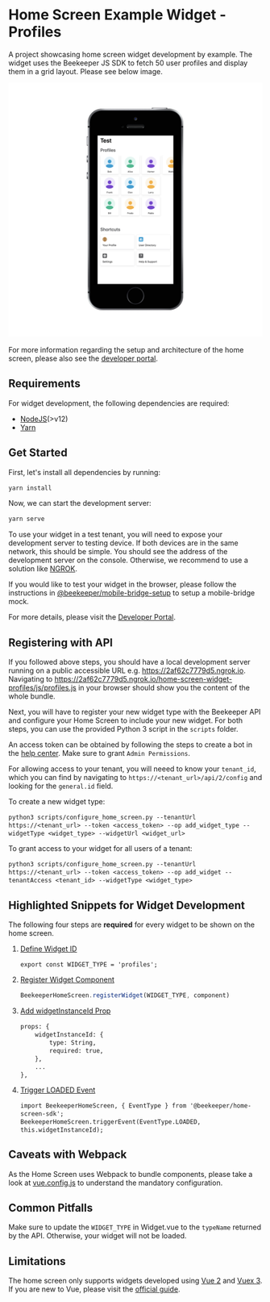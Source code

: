# Home Screen Example Widget - Profiles

A project showcasing home screen widget development by example. The widget uses the Beekeeper JS SDK to fetch 50 user profiles and display them in a grid layout. Please see below image.

![Profiles Widget in App](docs/assets/profiles_widget.png)

For more information regarding the setup and architecture of the home screen, please also see the [developer portal](https://developers.beekeeper.io/v2/welcome/home-screen). 

## Requirements

For widget development, the following dependencies are required:

* [NodeJS](http://nodejs.org/)(>v12)
* [Yarn](https://yarnpkg.com/)

## Get Started 

First, let's install all dependencies by running: 

```sh
yarn install
```

Now, we can start the development server: 

```sh
yarn serve
```

To use your widget in a test tenant, you will need to expose your development server to testing device. If both devices are in the same network, this should be simple. You should see the address of the development server on the console. Otherwise, we recommend to use a solution like [NGROK](https://ngrok.com/).

If you would like to test your widget in the browser, please follow the instructions in [@beekeeper/mobile-bridge-setup](https://www.npmjs.com/package/@beekeeper/mobile-bridge-setup) to setup a mobile-bridge mock.

For more details, please visit the [Developer Portal](https://developers.beekeeper.io/v2/welcome/home-screen#2-widget-development).

## Registering with API

If you followed above steps, you should have a local development server running on a public accessible URL e.g. https://2af62c7779d5.ngrok.io. Navigating to https://2af62c7779d5.ngrok.io/home-screen-widget-profiles/js/profiles.js in your browser should show you the content of the whole bundle.

Next, you will have to register your new widget type with the Beekeeper API and configure your Home Screen to include your new widget. For both steps, you can use the provided Python 3 script in the ``scripts`` folder. 

An access token can be obtained by following the steps to create a bot in the [help center](https://adminhelp.beekeeper.io/hc/en-us/articles/360002574420-Creating-Bots). Make sure to grant ``Admin Permissions``.

For allowing access to your tenant, you will neeed to know your ``tenant_id``, which you can find by navigating to `https://<tenant_url>/api/2/config` and looking for the ``general.id`` field. 

To create a new widget type:

```shell
python3 scripts/configure_home_screen.py --tenantUrl https://<tenant_url> --token <access_token> --op add_widget_type --widgetType <widget_type> --widgetUrl <widget_url>
```

To grant access to your widget for all users of a tenant: 

```shell
python3 scripts/configure_home_screen.py --tenantUrl https://<tenant_url> --token <access_token> --op add_widget --tenantAccess <tenant_id> --widgetType <widget_type>
```

## Highlighted Snippets for Widget Development

The following four steps are **required** for every widget to be shown on the home screen.
 
1. [Define Widget ID](src/components/Widget.vue#L19)
    ```javascript:title=home-screen-widget/profiles/src/components/Widget.vue
    export const WIDGET_TYPE = 'profiles';
    ```
2. [Register Widget Component](src/main.js#L9)
    ```javascript:title=home-screen-widget/profiles/src/main.js
    BeekeeperHomeScreen.registerWidget(WIDGET_TYPE, component)
    ```
3. [Add widgetInstanceId Prop](src/components/Widget.vue#L38)
    ```javascript:title=home-screen-widget/profiles/src/components/Widget.vue
    props: {
        widgetInstanceId: {
            type: String,
            required: true,
        },
        ...
    },
    ```
4. [Trigger LOADED Event](src/components/Widget.vue#L71)
    ```javascript:title=home-screen-widget/profiles/src/components/Widget.vue
    import BeekeeperHomeScreen, { EventType } from '@beekeeper/home-screen-sdk';
    BeekeeperHomeScreen.triggerEvent(EventType.LOADED, this.widgetInstanceId);
    ```

## Caveats with Webpack

As the Home Screen uses Webpack to bundle components, please take a look at [vue.config.js](./vue.config.js) to understand the mandatory configuration.

## Common Pitfalls

Make sure to update the ``WIDGET_TYPE`` in Widget.vue to the ``typeName`` returned by the API. Otherwise, your widget will not be loaded. 

## Limitations

The home screen only supports widgets developed using [Vue 2](https://vuejs.org/) and [Vuex 3](https://vuex.vuejs.org/). 
If you are new to Vue, please visit the [official guide](https://vuejs.org/v2/guide/).
